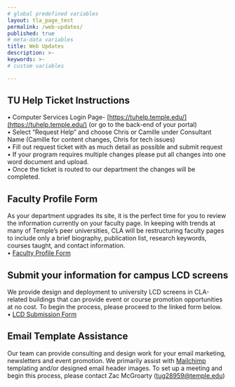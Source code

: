 ```yaml
---
# global predefined variables
layout: tla_page_test
permalink: /web-updates/
published: true
# meta-data variables
title: Web Updates
description: >-
keywords: >-
# custom variables

---
```


## TU Help Ticket Instructions
• Computer Services Login Page- [https://tuhelp.temple.edu/](https://tuhelp.temple.edu/) (or go to the back-end of your portal)<br>
• Select “Request Help” and choose Chris or Camille under Consultant Name (Camille for content changes, Chris for tech issues) <br>
• Fill out request ticket with as much detail as possible and submit request <br>
• If your program requires multiple changes please put all changes into one word document and upload.<br> 
• Once the ticket is routed to our department the changes will be completed.<br>

## Faculty Profile Form
As your department upgrades its site, it is the perfect time for you to review the information currently on your faculty page. In keeping with trends at many of Temple’s peer universities, CLA will be restructuring faculty pages to include only a brief biography, publication list, research keywords, courses taught, and contact information.<br>
•	[Faculty Profile Form](https://form.jotform.us/70153507929156)

## Submit your information for campus LCD screens
We provide design and deployment to university LCD screens in CLA-related buildings that can provide event or course promotion opportunities at no cost.  To begin the process, please proceed to the linked form below. <br>
•	[LCD Submission Form](https://form.jotform.us/70154361010136)

## Email Template Assistance
Our team can provide consulting and design work for your email marketing, newsletters and event promotion. We primarily assist with [Mailchimp](www.mailchimp.com) templating and/or designed email header images. To set up a meeting and begin this process, please contact Zac McGroarty (tug28959@temple.edu)
